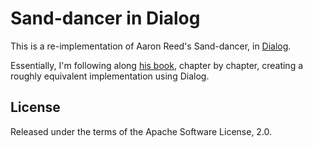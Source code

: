 # Sand-dancer in Dialog

This is a re-implementation of Aaron Reed's Sand-dancer, in 
[Dialog](https://linusakesson.net/dialog/index.php).

Essentially, I'm following along [his book](https://www.amazon.com/Creating-Interactive-Fiction-Inform-7/dp/1435455061), chapter by chapter,
creating a roughly equivalent implementation using Dialog.

## License

Released under the terms of the Apache Software License, 2.0.
